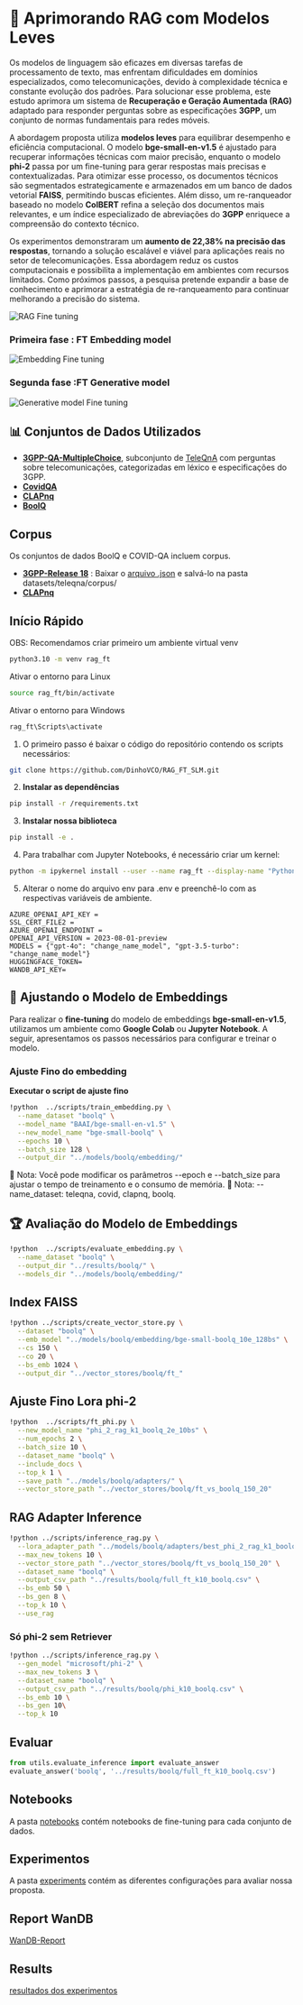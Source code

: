 # 📡 Aprimorando RAG com Modelos Leves  

Os modelos de linguagem são eficazes em diversas tarefas de processamento de texto, mas enfrentam dificuldades em domínios especializados, como telecomunicações, devido à complexidade técnica e constante evolução dos padrões. Para solucionar esse problema, este estudo aprimora um sistema de **Recuperação e Geração Aumentada (RAG)** adaptado para responder perguntas sobre as especificações **3GPP**, um conjunto de normas fundamentais para redes móveis.  

A abordagem proposta utiliza **modelos leves** para equilibrar desempenho e eficiência computacional. O modelo **bge-small-en-v1.5** é ajustado para recuperar informações técnicas com maior precisão, enquanto o modelo **phi-2** passa por um fine-tuning para gerar respostas mais precisas e contextualizadas. Para otimizar esse processo, os documentos técnicos são segmentados estrategicamente e armazenados em um banco de dados vetorial **FAISS**, permitindo buscas eficientes. Além disso, um re-ranqueador baseado no modelo **ColBERT** refina a seleção dos documentos mais relevantes, e um índice especializado de abreviações do **3GPP** enriquece a compreensão do contexto técnico.  

Os experimentos demonstraram um **aumento de 22,38% na precisão das respostas**, tornando a solução escalável e viável para aplicações reais no setor de telecomunicações. Essa abordagem reduz os custos computacionais e possibilita a implementação em ambientes com recursos limitados. Como próximos passos, a pesquisa pretende expandir a base de conhecimento e aprimorar a estratégia de re-ranqueamento para continuar melhorando a precisão do sistema.  


![RAG Fine tuning](./images/rag_full_FT.png)

### Primeira fase : FT Embedding model
![Embedding Fine tuning](./images/first_step.png)

### Segunda fase :FT Generative model
![Generative model Fine tuning](./images/second_step.png)

## 📊 Conjuntos de Dados Utilizados  

- **[3GPP-QA-MultipleChoice](https://huggingface.co/datasets/DinoStackAI/3GPP-QA-MultipleChoice)**, subconjunto de [TeleQnA](https://huggingface.co/datasets/netop/TeleQnA) com perguntas sobre telecomunicações, categorizadas em léxico e especificações do 3GPP.  
- **[CovidQA](https://huggingface.co/datasets/deepset/covid_qa_deepset)**
- **[CLAPnq](https://huggingface.co/datasets/PrimeQA/clapnq)**
- **[BoolQ](https://huggingface.co/datasets/google/boolq)**

## Corpus
Os conjuntos de dados BoolQ e COVID-QA incluem corpus.
- **[3GPP-Release 18](https://huggingface.co/datasets/netop/3GPP-R18)** : Baixar o [arquivo .json](https://drive.google.com/file/d/1yX9GSqY-O31ruuLp1HRTvMPxzFwFbHOg/view?usp=sharing) e salvá-lo na pasta datasets/teleqna/corpus/
- **[CLAPnq](https://huggingface.co/datasets/PrimeQA/clapnq_passages)**


## Início Rápido
OBS: Recomendamos criar primeiro um ambiente virtual venv
```bash
python3.10 -m venv rag_ft
```
Ativar o entorno para Linux
```bash
source rag_ft/bin/activate
```
Ativar o entorno para Windows
```bash
rag_ft\Scripts\activate
```


1. O primeiro passo é baixar o código do repositório contendo os scripts necessários:  
```bash
git clone https://github.com/DinhoVCO/RAG_FT_SLM.git
```
2. **Instalar as dependências**
```bash
pip install -r /requirements.txt 
```
3.  **Instalar nossa biblioteca**
```bash
pip install -e .
```
4. Para trabalhar com Jupyter Notebooks, é necessário criar um kernel:
```bash
python -m ipykernel install --user --name rag_ft --display-name "Python 3.10 (rag_ft)"
```
5. Alterar o nome do arquivo env para .env e preenchê-lo com as respectivas variáveis de ambiente.
```
AZURE_OPENAI_API_KEY = 
SSL_CERT_FILE2 = 
AZURE_OPENAI_ENDPOINT = 
OPENAI_API_VERSION = 2023-08-01-preview
MODELS = {"gpt-4o": "change_name_model", "gpt-3.5-turbo": "change_name_model"}
HUGGINGFACE_TOKEN=
WANDB_API_KEY=
```

## 🎯 Ajustando o Modelo de Embeddings  

Para realizar o **fine-tuning** do modelo de embeddings **bge-small-en-v1.5**, utilizamos um ambiente como **Google Colab** ou **Jupyter Notebook**. A seguir, apresentamos os passos necessários para configurar e treinar o modelo.  
###  Ajuste Fino do embedding

**Executar o script de ajuste fino**
```bash
!python  ../scripts/train_embedding.py \
  --name_dataset "boolq" \
  --model_name "BAAI/bge-small-en-v1.5" \
  --new_model_name "bge-small-boolq" \
  --epochs 10 \
  --batch_size 128 \
  --output_dir "../models/boolq/embedding/"
```
📌 Nota: Você pode modificar os parâmetros --epoch e --batch_size para ajustar o tempo de treinamento e o consumo de memória.
📌 Nota: --name_dataset: teleqna, covid, clapnq, boolq.

## 🏆 Avaliação do Modelo de Embeddings  

```bash
!python  ../scripts/evaluate_embedding.py \
  --name_dataset "boolq" \
  --output_dir "../results/boolq/" \
  --models_dir "../models/boolq/embedding/"
```

## Index FAISS 
```bash
!python ../scripts/create_vector_store.py \
  --dataset "boolq" \
  --emb_model "../models/boolq/embedding/bge-small-boolq_10e_128bs" \
  --cs 150 \
  --co 20 \
  --bs_emb 1024 \
  --output_dir "../vector_stores/boolq/ft_"
```

## Ajuste Fino Lora phi-2
```bash
!python  ../scripts/ft_phi.py \
  --new_model_name "phi_2_rag_k1_boolq_2e_10bs" \
  --num_epochs 2 \
  --batch_size 10 \
  --dataset_name "boolq" \
  --include_docs \
  --top_k 1 \
  --save_path "../models/boolq/adapters/" \
  --vector_store_path "../vector_stores/boolq/ft_vs_boolq_150_20"
```

## RAG Adapter Inference 

```bash
!python ../scripts/inference_rag.py \
  --lora_adapter_path "../models/boolq/adapters/best_phi_2_rag_k1_boolq_2e_10bs" \
  --max_new_tokens 10 \
  --vector_store_path "../vector_stores/boolq/ft_vs_boolq_150_20" \
  --dataset_name "boolq" \
  --output_csv_path "../results/boolq/full_ft_k10_boolq.csv" \
  --bs_emb 50 \
  --bs_gen 8 \
  --top_k 10 \
  --use_rag
```
### Só phi-2 sem Retriever

```bash
!python ../scripts/inference_rag.py \
  --gen_model "microsoft/phi-2" \
  --max_new_tokens 3 \
  --dataset_name "boolq" \
  --output_csv_path "../results/boolq/phi_k10_boolq.csv" \
  --bs_emb 10 \
  --bs_gen 10\
  --top_k 10
```

## Evaluar

```python
from utils.evaluate_inference import evaluate_answer
evaluate_answer('boolq', '../results/boolq/full_ft_k10_boolq.csv')
```

## Notebooks
A pasta [notebooks](./notebooks/) contém notebooks de fine-tuning para cada conjunto de dados.

## Experimentos
A pasta [experiments](./experiments/) contém as diferentes configurações para avaliar nossa proposta.

## Report WanDB
 [WanDB-Report](https://api.wandb.ai/links/dinho15971-unicamp/f0nda1xb)

## Results 
 [resultados dos experimentos](https://drive.google.com/drive/folders/1iK9D_WIscWMUyBezEpgz_G2DPn4T89EK?usp=sharing)